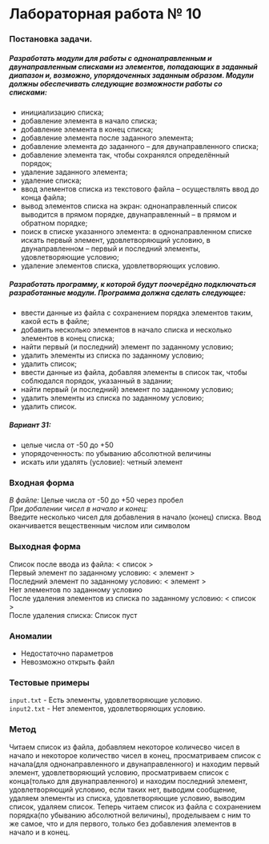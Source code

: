 # Лабораторная работа № 10

### Постановка задачи.
##### Разработать модули для работы с однонаправленным и двунаправленным списками из элементов, попадающих в заданный диапазон и, возможно, упорядоченных заданным образом. Модули должны обеспечивать следующие возможности работы со списками:
- инициализацию списка;
- добавление элемента в начало списка;
- добавление элемента в конец списка;
- добавление элемента после заданного элемента;
- добавление элемента до заданного – для двунаправленного списка;
- добавление элемента так, чтобы сохранялся определённый порядок;
- удаление заданного элемента;
- удаление списка;
- ввод элементов списка из текстового файла – осуществлять ввод до конца файла;
- вывод элементов списка на экран: однонаправленный список выводится в прямом порядке, двунаправленный – в прямом и обратном порядке;
- поиск в списке указанного элемента: в однонаправленном списке искать первый элемент, удовлетворяющий условию, в двунаправленном – первый и последний элементы, удовлетворяющие условию;
- удаление элементов списка, удовлетворяющих условию. 

##### Разработать программу, к которой будут поочерёдно подключаться разработанные модули. Программа должна сделать следующее:

- ввести данные из файла с сохранением порядка элементов таким, какой есть в файле;
- добавить несколько элементов в начало списка и несколько элементов в конец списка;
- найти первый (и последний) элемент по заданному условию;
- удалить элементы из списка по заданному условию;
- удалить список;
- ввести данные из файла, добавляя элементы в список так, чтобы соблюдался порядок, указанный в задании;
- найти первый (и последний) элемент по заданному условию;
- удалить элементы из списка по заданному условию;
- удалить список. 

##### Вариант 31:
- целые числа от -50 до +50
- упорядоченность: по убыванию абсолютной величины
- искать или удалять (условие): четный элемент

### Входная форма
*В файле:*
Целые числа от -50 до +50 через пробел \
*При добалении чисел в начало и конец:* \
Введите несколько чисел для добавления в начало (конец) списка. Ввод оканчивается вещественным числом или символом
### Выходная форма
Список после ввода из файла: \< список > \
Первый элемент по заданному условию: \< элемент > \
Последний элемент по заданному условию: \< элемент > \
Нет элементов по заданному условию \
После удаления элементов из списка по заданному условию: \< список > \
После удаления списка: Список пуст
### Аномалии
- Недостаточно параметров
- Невозможно открыть файл
### Тестовые примеры
`input.txt` - Есть элементы, удовлетворяющие условию. \
`input2.txt` - Нет элементов, удовлетворяющих условию. 
### Метод
Читаем список из файла, добавляем некоторое количесво чисел в начало и некоторое количество чисел в конец, просматриваем список с начала(для однонаправленного и двунаправленного) и находим первый элемент, удовлетворяющий условию, просматриваем список с конца(только для двунаправленного) и находим последний элемент, удовлетворяющий условию, если таких нет, выводим сообщение, удаляем элементы из списка, удовлетворяющие условию, выводим список, удаляем список. Теперь читаем список из файла с сохранением порядка(по убыванию абсолютной величины), проделываем с ним то же самое, что и для первого, только без добавления элементов в начало и в конец. 